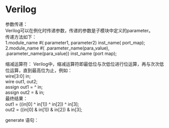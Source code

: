 # Verilog

参数传递：  
    Verilog可以在例化时传递参数，传递的参数是子模块中定义的parameter。  
    传递方法如下：  
        1.module_name #( parameter1, parameter2) inst_name( port_map);  
        2.module_name #( .parameter_name(para_value), .parameter_name(para_value)) inst_name (port map);  
  
缩减运算符：
    Verilog中，缩减运算符即最低位与次低位进行位运算，再与次次低位运算，直到最高位为止，例如：  
    wire[3:0] in;  
    wire  out1, out2;  
    assign out1 = ^ in;  
    assign out2 = & in;  
    最终结果：  
    out1 = ((in[0] ^ in[1]) ^ in[2]) ^ in[3];  
    out2 = ((in[0] & in[1]) & in[2]) & in[3];  
             
generate 语句：  
    
